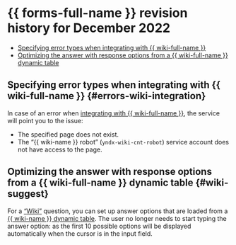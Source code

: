 # {{ forms-full-name }} revision history for December 2022

* [Specifying error types when integrating with {{ wiki-full-name }}](#errors-wiki-integration)
* [Optimizing the answer with response options from a {{ wiki-full-name }} dynamic table](#wiki-suggest)

## Specifying error types when integrating with {{ wiki-full-name }} {#errors-wiki-integration}

In case of an error when [integrating with {{ wiki-full-name }}](../send-wiki.md), the service will point you to the issue:
* The specified page does not exist.
* The <q>{{ wiki-name }} robot</q> (`yndx-wiki-cnt-robot`) service account does not have access to the page.

## Optimizing the answer with response options from a {{ wiki-full-name }} dynamic table {#wiki-suggest}

For a [<q>Wiki</q>](../blocks-ref/wiki.md) question, you can set up answer options that are loaded from a [{{ wiki-name }} dynamic table](../../wiki/create-grid.md). The user no longer needs to start typing the answer option: as the first 10 possible options will be displayed automatically when the cursor is in the input field.
